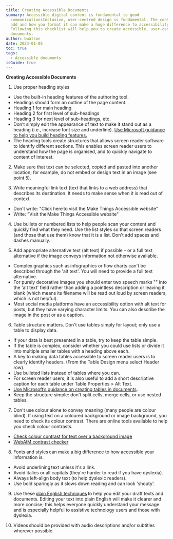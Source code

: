 ```yaml
---
title: Creating Accessible Documents
summary: Accessible digital content is fundamental to good
  communicationsInclusive, user-centred design is fundamental. The content you
  add and how you format it can make a huge difference to accessibility.
  Following this checklist will help you to create accessible, user-centred
  documents.
author: bwatson
date: 2023-01-05
toc: true
tags:
  - Accessible documents
isGuide: true
---
```

**Creating Accessible Documents**

1. Use proper heading styles 

* Use the built-in heading features of the authoring tool.  
* Headings should form an outline of the page content.  
* Heading 1 for main heading 
* Heading 2 for first level of sub-headings 
* Heading 3 for next level of sub-headings, etc.  
* Don’t simply edit the appearance of text to make it stand out as a heading (i.e., increase font size and underline). [Use Microsoft guidance to help you build heading features.](https://support.microsoft.com/en-us/office/make-your-word-docume) 
* The heading tools create structures that allows screen reader software to identify different sections. This enables screen reader users to understand how the page is organised, and to quickly navigate to content of interest. 

2. Make sure that text can be selected, copied and pasted into another location; for example, do not embed or design text in an image (see point 5).

3. Write meaningful link text (text that links to a web address) that describes its destination. It needs to make sense when it is read out of context. 

* Don't write: "Click here to visit the Make Things Accessible website"  
* Write: "Visit the Make Things Accessible website" 

4. Use bullets or numbered lists to help people scan your content and quickly find what they need. Use the list styles so that screen readers (and those that use them) know that it is a list. Don't add spaces and dashes manually.

5. Add appropriate alternative text (alt text) if possible – or a full text alternative if the image conveys information not otherwise available. 

* Complex graphics such as infographics or flow charts can't be described through the 'alt text'. You will need to provide a full text alternative. 
* For purely decorative images you should enter two speech marks "" into the 'alt text' field rather than adding a pointless description or leaving it blank (which means its filename will be read out loud by screen readers, which is not helpful). 
* Most social media platforms have an accessibility option with alt text for posts, but they have varying character limits. You can also describe the image in the post or as a caption. 

6. Table structure matters. Don't use tables simply for layout; only use a table to display data. 

* If your data is best presented in a table, try to keep the table simple.  
* If the table is complex, consider whether you could use lists or divide it into multiple smaller tables with a heading above each. 
* A key to making data tables accessible to screen reader users is to clearly identify headers. (From the Table Design menu select Header row).
* Use bulleted lists instead of tables where you can.  
* For screen reader users, it is also useful to add a short descriptive caption for each table under Table Properties > Alt Text. 
* [Use Microsoft’s guidance on creating tables in documents](https://support.microsoft.com/en-us/office).  
* Keep the structure simple: don't split cells, merge cells, or use nested tables. 

7. Don't use colour alone to convey meaning (many people are colour blind). If using text on a coloured background or image background, you need to check its colour contrast. There are online tools available to help you check colour contrasts.

* [Check colour contrast for text over a background image](https://www.brandwood.com/a11y/) 
* [WebAIM contrast checker](http://webaim.org/resources/contrast) 

8. Fonts and styles can make a big difference to how accessible your information is. 

* Avoid underlining text unless it's a link. 
* Avoid italics or all capitals (they're harder to read if you have dyslexia).  
* Always left-align body text (to help dyslexic readers). 
* Use bold sparingly as it slows down reading and can look 'shouty'. 

9. Use these [plain English techniques](https://www.kent.ac.uk/guides/plain-english) to help you edit your draft texts and documents. Editing your text into plain English will make it clearer and more concise; this helps everyone quickly understand your message and is especially helpful to assistive technology users and those with dyslexia. 

10. Videos should be provided with audio descriptions and/or subtitles wherever possible.